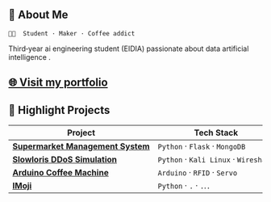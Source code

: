 ## 👋 About Me

```text
👨‍💻  Student · Maker · Coffee addict
```

 Third‑year ai engineering student (EIDIA) passionate about data artificial intelligence .

[🌐 Visit my portfolio](https://aymenelachhab.github.io/Aymenelachhab/)  
---

## 🚀 Highlight Projects

| Project                                                                                             | Tech Stack                            |
| --------------------------------------------------------------------------------------------------- | ------------------------------------- | 
| **[Supermarket Management System](https://github.com/AymenElAchhab/supermarket-management-system)** | `Python` · `Flask` · `MongoDB`        |             
| **[Slowloris DDoS Simulation](https://github.com/AymenElAchhab/slowloris-ddos-simulation)**         | `Python` · `Kali Linux` · `Wireshark` |             
| **[Arduino Coffee Machine](https://github.com/AymenElAchhab/arduino-coffee-machine)**               | `Arduino` · `RFID` · `Servo`          |             
| **[IMoji](https://github.com/Aymenelachhab/IMoji)**                                                 | `Python` · `.` · `.`.`.`              |  
